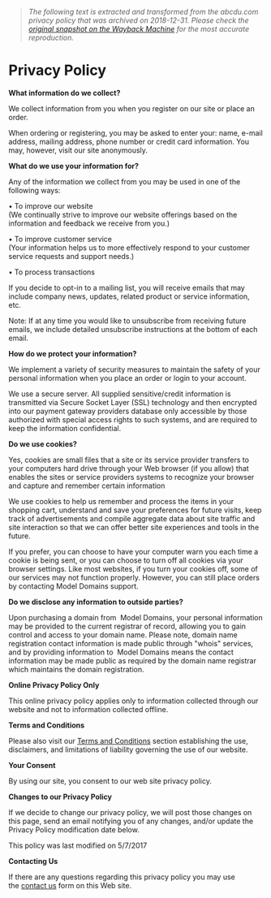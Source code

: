 > *The following text is extracted and transformed from the abcdu.com privacy policy that was archived on 2018-12-31. Please check the [original snapshot on the Wayback Machine](https://web.archive.org/web/20181231015158id_/http%3A//modeldomains.com/index.php%3Froute%3Dinformation/information%26information_id%3D3) for the most accurate reproduction.*

# Privacy Policy

**What information do we collect?**

We collect information from you when you register on our site or place an order. 

When ordering or registering, you may be asked to enter your: name, e-mail address, mailing address, phone number or credit card information. You may, however, visit our site anonymously. 

 **What do we use your information for?**

Any of the information we collect from you may be used in one of the following ways: 

• To improve our website  
(We continually strive to improve our website offerings based on the information and feedback we receive from you.) 

• To improve customer service  
(Your information helps us to more effectively respond to your customer service requests and support needs.) 

• To process transactions

If you decide to opt-in to a mailing list, you will receive emails that may include company news, updates, related product or service information, etc. 

Note: If at any time you would like to unsubscribe from receiving future emails, we include detailed unsubscribe instructions at the bottom of each email. 

 **How do we protect your information?**  

We implement a variety of security measures to maintain the safety of your personal information when you place an order or login to your account.

We use a secure server. All supplied sensitive/credit information is transmitted via Secure Socket Layer (SSL) technology and then encrypted into our payment gateway providers database only accessible by those authorized with special access rights to such systems, and are required to keep the information confidential. 

 **Do we use cookies?**  

Yes, cookies are small files that a site or its service provider transfers to your computers hard drive through your Web browser (if you allow) that enables the sites or service providers systems to recognize your browser and capture and remember certain information 

We use cookies to help us remember and process the items in your shopping cart, understand and save your preferences for future visits, keep track of advertisements and compile aggregate data about site traffic and site interaction so that we can offer better site experiences and tools in the future. 

If you prefer, you can choose to have your computer warn you each time a cookie is being sent, or you can choose to turn off all cookies via your browser settings. Like most websites, if you turn your cookies off, some of our services may not function properly. However, you can still place orders by contacting Model Domains support. 

 **Do we disclose any information to outside parties?**  

Upon purchasing a domain from  Model Domains, your personal information may be provided to the current registrar of record, allowing you to gain control and access to your domain name. Please note, domain name registration contact information is made public through "whois" services, and by providing information to  Model Domains means the contact information may be made public as required by the domain name registrar which maintains the domain registration. 

 **Online Privacy Policy Only**  

This online privacy policy applies only to information collected through our website and not to information collected offline. 

 **Terms and Conditions**  

Please also visit our [Terms and Conditions](http://modeldomains.com/index.php?route=information/information&information_id=5) section establishing the use, disclaimers, and limitations of liability governing the use of our website.

 **Your Consent**  

By using our site, you consent to our web site privacy policy. 

 **Changes to our Privacy Policy**  

If we decide to change our privacy policy, we will post those changes on this page, send an email notifying you of any changes, and/or update the Privacy Policy modification date below. 

This policy was last modified on 5/7/2017 

 **Contacting Us**  

If there are any questions regarding this privacy policy you may use the [contact us](http://modeldomains.com/index.php?route=information/contact) form on this Web site. 
